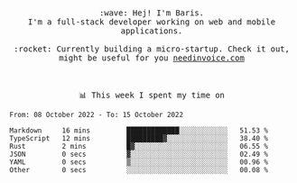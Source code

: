 <p align="center">
  <br><br>
  <samp>
    :wave: Hej! I'm Baris.
    <br>I'm a full-stack developer working on web and mobile applications.
       <br><br>:rocket: Currently building a micro-startup. Check it out, might be useful for you <a href="https://needinvoice.com/" target="_blank">needinvoice.com</a>

  </samp>
 <br><br><br>
</p>
<p align=center><samp>📊  This week I spent my time on</samp></p>


<!--START_SECTION:waka-->

```text
From: 08 October 2022 - To: 15 October 2022

Markdown     16 mins         █████████████░░░░░░░░░░░░   51.53 %
TypeScript   12 mins         █████████▓░░░░░░░░░░░░░░░   38.40 %
Rust         2 mins          █▓░░░░░░░░░░░░░░░░░░░░░░░   06.55 %
JSON         0 secs          ▓░░░░░░░░░░░░░░░░░░░░░░░░   02.49 %
YAML         0 secs          ▒░░░░░░░░░░░░░░░░░░░░░░░░   00.96 %
Other        0 secs          ░░░░░░░░░░░░░░░░░░░░░░░░░   00.08 %
```

<!--END_SECTION:waka-->



